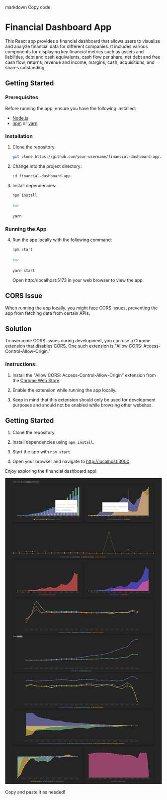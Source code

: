 markdown
Copy code

# Financial Dashboard App

This React app provides a financial dashboard that allows users to visualize and analyze financial data for different companies. It includes various components for displaying key financial metrics such as assets and liabilities, debt and cash equivalents, cash flow per share, net debt and free cash flow, returns, revenue and income, margins, cash, acquisitions, and shares outstanding.

## Getting Started

### Prerequisites

Before running the app, ensure you have the following installed:

- [Node.js](https://nodejs.org/)
- [npm](https://www.npmjs.com/) or [yarn](https://yarnpkg.com/)

### Installation

1. Clone the repository:

   ```bash
   git clone https://github.com/your-username/financial-dashboard-app.git

   ```

2. Change into the project directory:

   ```bash
   cd financial-dashboard-app

   ```

3. Install dependencies:

   ```bash
   npm install

   #or

   yarn
   ```

### Running the App

4. Run the app locally with the following command:

   ```bash
   npm start

   #or

   yarn start

   ```

   Open http://localhost:5173 in your web browser to view the app.

## CORS Issue

When running the app locally, you might face CORS issues, preventing the app from fetching data from certain APIs.

## Solution

To overcome CORS issues during development, you can use a Chrome extension that disables CORS. One such extension is "Allow CORS: Access-Control-Allow-Origin."

### Instructions:

1. Install the "Allow CORS: Access-Control-Allow-Origin" extension from the [Chrome Web Store](https://chrome.google.com/webstore/detail/allow-cors-access-control/lhobafahddgcelffkeicbaginigeejlf).

2. Enable the extension while running the app locally.

3. Keep in mind that this extension should only be used for development purposes and should not be enabled while browsing other websites.

## Getting Started

1. Clone the repository.

2. Install dependencies using `npm install`.

3. Start the app with `npm start`.

4. Open your browser and navigate to [http://localhost:3000](http://localhost:3000).

Enjoy exploring the financial dashboard app!

![Financial Dashboard](./dashboard_screenshot.png)

Copy and paste it as needed!
